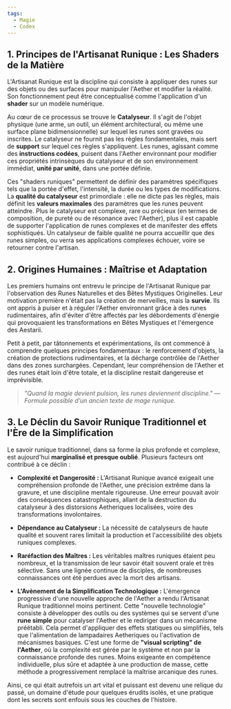 ```yaml
---
tags:
  - Magie
  - Codex
---
```

## 1. Principes de l'Artisanat Runique : Les Shaders de la Matière

L'Artisanat Runique est la discipline qui consiste à appliquer des runes sur des objets ou des surfaces pour manipuler l'Aether et modifier la réalité. Son fonctionnement peut être conceptualisé comme l'application d'un **shader** sur un modèle numérique.

Au cœur de ce processus se trouve le **Catalyseur**. Il s'agit de l'objet physique (une arme, un outil, un élément architectural, ou même une surface plane bidimensionnelle) sur lequel les runes sont gravées ou inscrites. Le catalyseur ne fournit pas les règles fondamentales, mais sert de **support** sur lequel ces règles s'appliquent. Les runes, agissant comme des **instructions codées**, puisent dans l'Aether environnant pour modifier ces propriétés intrinsèques du catalyseur et de son environnement immédiat, **unité par unité**, dans une portée définie.

Ces "shaders runiques" permettent de définir des paramètres spécifiques tels que la portée d'effet, l'intensité, la durée ou les types de modifications. La **qualité du catalyseur** est primordiale : elle ne dicte pas les règles, mais définit les **valeurs maximales** des paramètres que les runes peuvent atteindre. Plus le catalyseur est complexe, rare ou précieux (en termes de composition, de pureté ou de résonance avec l'Aether), plus il est capable de supporter l'application de runes complexes et de manifester des effets sophistiqués. Un catalyseur de faible qualité ne pourra accueillir que des runes simples, ou verra ses applications complexes échouer, voire se retourner contre l'artisan.

## 2. Origines Humaines : Maîtrise et Adaptation

Les premiers humains ont entrevu le principe de l'Artisanat Runique par l'observation des Runes Naturelles et des Bêtes Mystiques Originelles. Leur motivation première n'était pas la création de merveilles, mais la **survie**. Ils ont appris à puiser et à réguler l'Aether environnant grâce à des runes rudimentaires, afin d'éviter d'être affectés par les débordements d'énergie qui provoquaient les transformations en Bêtes Mystiques et l'émergence des Aestarii.

Petit à petit, par tâtonnements et expérimentations, ils ont commencé à comprendre quelques principes fondamentaux : le renforcement d'objets, la création de protections rudimentaires, et la décharge contrôlée de l'Aether dans des zones surchargées. Cependant, leur compréhension de l'Aether et des runes était loin d'être totale, et la discipline restait dangereuse et imprévisible.

> _"Quand la magie devient pulsion, les runes deviennent discipline."_ — _Formule possible d’un ancien texte de mage runique._
## 3. Le Déclin du Savoir Runique Traditionnel et l'Ère de la Simplification

Le savoir runique traditionnel, dans sa forme la plus profonde et complexe, est aujourd'hui **marginalisé et presque oublié**. Plusieurs facteurs ont contribué à ce déclin :

- **Complexité et Dangerosité :** L'Artisanat Runique avancé exigeait une compréhension profonde de l'Aether, une précision extrême dans la gravure, et une discipline mentale rigoureuse. Une erreur pouvait avoir des conséquences catastrophiques, allant de la destruction du catalyseur à des distorsions Aetheriques localisées, voire des transformations involontaires.
    
- **Dépendance au Catalyseur :** La nécessité de catalyseurs de haute qualité et souvent rares limitait la production et l'accessibilité des objets runiques complexes.
    
- **Raréfaction des Maîtres :** Les véritables maîtres runiques étaient peu nombreux, et la transmission de leur savoir était souvent orale et très sélective. Sans une lignée continue de disciples, de nombreuses connaissances ont été perdues avec la mort des artisans.
    
- **L'Avènement de la Simplification Technologique :** L'émergence progressive d'une nouvelle approche de l'Aether a rendu l'Artisanat Runique traditionnel moins pertinent. Cette "nouvelle technologie" consiste à développer des outils ou des systèmes qui se servent d'une **rune simple** pour catalyser l'Aether et le rediriger dans un mécanisme préétabli. Cela permet d'appliquer des effets statiques ou simplifiés, tels que l'alimentation de lampadaires Aetheriques ou l'activation de mécanismes basiques. C'est une forme de **"visual scripting" de l'Aether**, où la complexité est gérée par le système et non par la connaissance profonde des runes. Moins exigeante en compétence individuelle, plus sûre et adaptée à une production de masse, cette méthode a progressivement remplacé la maîtrise arcanique des runes.
    

Ainsi, ce qui était autrefois un art vital et puissant est devenu une relique du passé, un domaine d'étude pour quelques érudits isolés, et une pratique dont les secrets sont enfouis sous les couches de l'histoire.